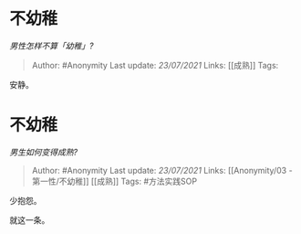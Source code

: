# 不幼稚
*男性怎样不算「幼稚」?*

> Author: #Anonymity
Last update: *23/07/2021* 
Links: [[成熟]]
Tags:  

 
安静。


# 不幼稚 
*男生如何变得成熟?*

> Author: #Anonymity
Last update: *23/07/2021* 
Links: [[Anonymity/03 - 第一性/不幼稚]] [[成熟]]
Tags:  #方法实践SOP 

 
少抱怨。

就这一条。

